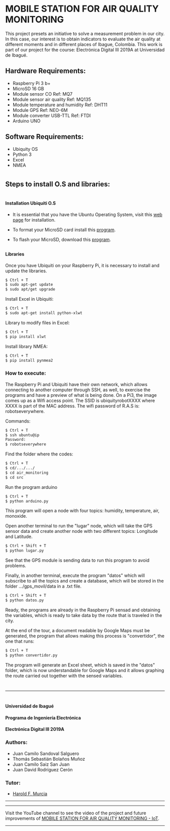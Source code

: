 # MOBILE STATION FOR AIR QUALITY MONITORING

This project presets an initiative to solve a measurement problem in our city. In this case, our interest is to obtain  indicators to evaluate the air quality at different moments and in different places of Ibague, Colombia. This work is part of our project for the course: Electrónica Digital III 2019A at Universidad de Ibagué.


##

## Hardware Requirements:
 * Raspberry Pi 3 b+
 * MicroSD 16 GB
 * Module sensor CO Ref: MQ7 
 * Module sensor air quality Ref: MQ135
 * Module temperature and humidity Ref: DHT11
 * Module GPS Ref: NEO-6M
 * Module converter USB-TTL Ref: FTDI
 * Arduino UNO
 
## Software Requirements:
 * Ubiquity OS
 * Python 3
 * Excel
 * NMEA

#

## Steps to install O.S and libraries:
#
#### Installation Ubiquiti O.S

- It is essential that you have the Ubuntu Operating System, visit this [web page](https://downloads.ubiquityrobotics.com/pi.html) for installation.

- To format your MicroSD card install this [program](https://www.sdcard.org/downloads/formatter/eula_windows/index.html).

- To flash your MicroSD, download this [program](https://www.balena.io/etcher).
 
##

#### Libraries
Once you have Ubiquiti on your Raspberry Pi, it is necessary to install and update the libraries.

```sh
$ Ctrl + T
$ sudo apt-get update
$ sudo apt/get upgrade
```

Install Excel in Ubiquiti:

```sh
$ Ctrl + T
$ sudo apt-get install python-xlwt
```

Library to modify files in Excel:

```sh
$ Ctrl + T
$ pip install xlwt
```

Install library NMEA:
```sh
$ Ctrl + T
$ pip install pynmea2
```

### How to execute:
The Raspberry Pi and Ubiquiti have their own network, which allows connecting to another computer through SSH, as well, to exercise the programs and have a preview of what is being done. On a Pi3, the image comes up as a Wifi access point. The SSID is ubiquityrobotXXXX where XXXX is part of the MAC address. The wifi password of R.A.S is: robotseverywhere.

Commands:

```sh
$ Ctrl + T
$ ssh ubuntu@ip
Password:
$ robotseverywhere
```

Find the folder where the codes:

```sh
$ Ctrl + T
$ cd/.../.../
$ cd air_monitoring
$ cd src
```

Run the program arduino

```sh
$ Ctrl + T
$ python arduino.py
```

This program will open a node with four topics: humidity, temperature, air, monoxide.

Open another terminal to run the "lugar" node, which will take the GPS sensor data and create another node with two different topics: Longitude and Latitude.

```sh
$ Ctrl + Shift + T
$ python lugar.py
```

See that the GPS module is sending data to run this program to avoid problems.

Finally, in another terminal, execute the program "datos" which will subscribe to all the topics and create a database, which will be stored in the folder .../gps_movil/data in a .txt file.

```sh
$ Ctrl + Shift + T
$ python datos.py
```

Ready, the programs are already in the Raspberry Pi sensad and obtaining the variables, which is ready to take data by the route that is traveled in the city.

At the end of the tour, a document readable by Google Maps must be generated, the program that allows making this process is "convertidor", the one that runs:

```sh
$ Ctrl + T
$ python convertidor.py
```

The program will generate an Excel sheet, which is saved in the "datos" folder, which is now understandable for Google Maps and it allows graphing the route carried out together with the sensed variables.

#
***
#
#### Universidad de Ibagué
#### Programa de Ingeniería Electrónica
#### Electrónica Digital III 2019A

### Authors:
  - Juan Camilo Sandoval Salguero
  - Thomás Sebastián Bolaños Muñoz
  - Juan Camilo Saiz San Juan
  - Juan David Rodríguez Cerón

### Tutor:
  - [Harold F. Murcia](http://haroldmurcia.com/) 

***

***
Visit the YouTube channel to see the video of the project and future improvements of [MOBILE STATION FOR AIR QUALITY MONITORING - IoT](https://www.youtube.com/channel/UC0cMiU3eNB0K3zbbPz0Uesg/featured?view_as=subscriber).
***